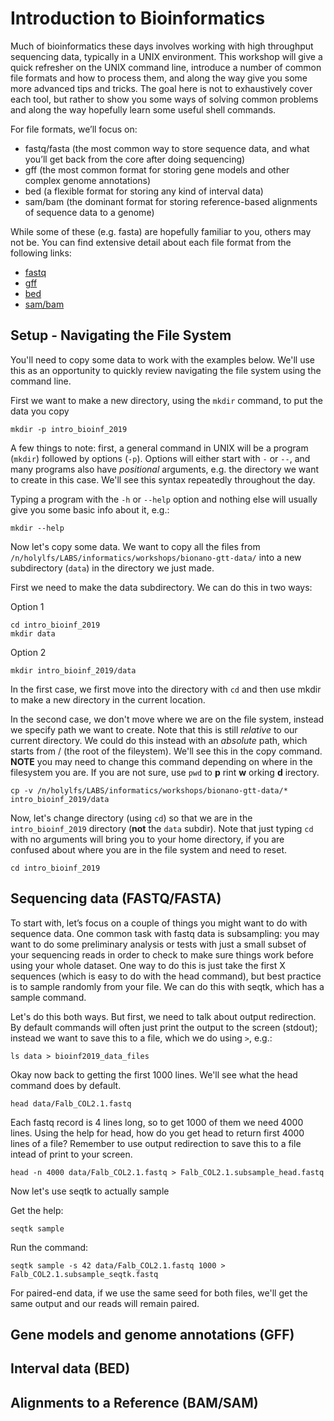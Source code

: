 Introduction to Bioinformatics
=========================

Much of bioinformatics these days involves working with high throughput sequencing data, typically in a UNIX environment. This workshop will give a quick refresher on the UNIX command line, introduce a number of common file formats and how to process them, and along the way give you some more advanced tips and tricks. The goal here is not to exhaustively cover each tool, but rather to show you some ways of solving common problems and along the way hopefully learn some useful shell commands.

For file formats, we’ll focus on:
 * fastq/fasta (the most common way to store sequence data, and what you’ll get back from the core after doing sequencing)
 * gff (the most common format for storing gene models and other complex genome annotations)
 * bed (a flexible format for storing any kind of interval data)
 * sam/bam (the dominant format for storing reference-based alignments of sequence data to a genome)

While some of these (e.g. fasta) are hopefully familiar to you, others may not be. You can find extensive detail about each file format from the following links:
 * [fastq](https://en.wikipedia.org/wiki/FASTQ_format)
 * [gff](https://useast.ensembl.org/info/website/upload/gff3.html)
 * [bed](https://genome.ucsc.edu/FAQ/FAQformat.html#format1)
 * [sam/bam](http://www.htslib.org/doc/sam.html)

Setup - Navigating the File System
----------

You'll need to copy some data to work with the examples below. We'll use this as an opportunity to quickly review navigating the file system using the command line.

First we want to make a new directory, using the `mkdir` command, to put the data you copy

```
mkdir -p intro_bioinf_2019
```

A few things to note: first, a general command in UNIX will be a program (`mkdir`) followed by options (`-p`). Options will either start with `-` or `--`, and many programs also have *positional* arguments, e.g. the directory we want to create in this case. We'll see this syntax repeatedly throughout the day.

Typing a program with the `-h` or `--help` option and nothing else will usually give you some basic info about it, e.g.:

```
mkdir --help
```

Now let's copy some data. We want to copy all the files from `/n/holylfs/LABS/informatics/workshops/bionano-gtt-data/` into a new subdirectory (`data`) in the directory we just made.

First we need to make the data subdirectory. We can do this in two ways:

Option 1
```
cd intro_bioinf_2019
mkdir data
```

Option 2
```
mkdir intro_bioinf_2019/data
```

In the first case, we first move into the directory with `cd` and then use mkdir to make a new directory in the current location.

In the second case, we don't move where we are on the file system, instead we specify path we want to create. Note that this is still *relative* to our current directory. We could do this instead with an *absolute* path, which starts from / (the root of the fileystem). We'll see this in the copy command. **NOTE** you may need to change this command depending on where in the filesystem you are. If you are not sure, use `pwd` to **p** rint **w** orking **d** irectory.

```
cp -v /n/holylfs/LABS/informatics/workshops/bionano-gtt-data/* intro_bioinf_2019/data
```

Now, let's change directory (using `cd`) so that we are in the `intro_bioinf_2019` directory (**not** the `data` subdir). Note that just typing `cd` with no arguments will bring you to your home directory, if you are confused about where you are in the file system and need to reset.

```
cd intro_bioinf_2019
```

Sequencing data (FASTQ/FASTA)
--------

To start with, let’s focus on a couple of things you might want to do with sequence data. One common task with fastq data is subsampling: you may want to do some preliminary analysis or tests with just a small subset of your sequencing reads in order to check to make sure things work before using your whole dataset. One way to do this is just take the first X sequences (which is easy to do with the head command), but best practice is to sample randomly from your file. We can do this with seqtk, which has a sample command.

Let's do this both ways. But first, we need to talk about output redirection. By default commands will often just print the output to the screen (stdout); instead we want to save this to a file, which we do using `>`, e.g.:

```
ls data > bioinf2019_data_files
```

Okay now back to getting the first 1000 lines. We'll see what the head command does by default.

```
head data/Falb_COL2.1.fastq
```

Each fastq record is 4 lines long, so to get 1000 of them we need 4000 lines. Using the help for head, how do you get head to return first 4000 lines of a file? Remember to use output redirection to save this to a file intead of print to your screen.

```
head -n 4000 data/Falb_COL2.1.fastq > Falb_COL2.1.subsample_head.fastq
```

Now let's use seqtk to actually sample

Get the help:
```
seqtk sample
```
Run the command:
```
seqtk sample -s 42 data/Falb_COL2.1.fastq 1000 > Falb_COL2.1.subsample_seqtk.fastq
```

For paired-end data, if we use the same seed for both files, we'll get the same output and our reads will remain paired.

Gene models and genome annotations (GFF)
--------


Interval data (BED)
--------


Alignments to a Reference (BAM/SAM)
----------------
